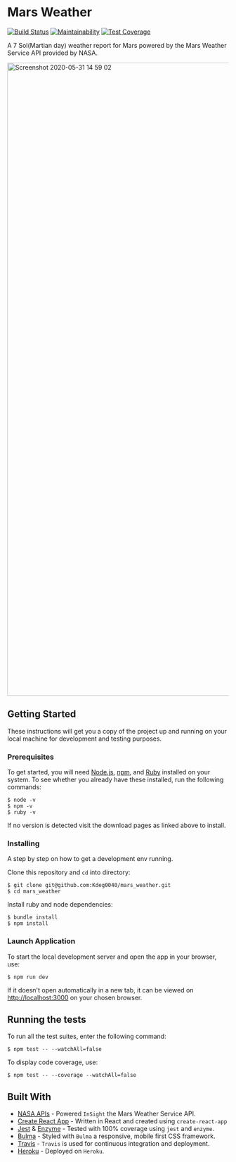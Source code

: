 # Mars Weather

[![Build Status](https://travis-ci.org/Kdeg0040/mars_weather.svg?branch=master)](https://travis-ci.org/Kdeg0040/mars_weather)
[![Maintainability](https://api.codeclimate.com/v1/badges/5974298ebf6068521947/maintainability)](https://codeclimate.com/github/Kdeg0040/mars_weather/maintainability)
[![Test Coverage](https://api.codeclimate.com/v1/badges/5974298ebf6068521947/test_coverage)](https://codeclimate.com/github/Kdeg0040/mars_weather/test_coverage)

A 7 Sol(Martian day) weather report for Mars powered by the Mars Weather Service API provided by NASA.

<img width="1440" alt="Screenshot 2020-05-31 14 59 02" src="https://user-images.githubusercontent.com/51591680/83354264-5dd1dd00-a34f-11ea-9e94-106806ff6712.png">

## Getting Started

These instructions will get you a copy of the project up and running on your local machine for development and testing purposes.

### Prerequisites

To get started, you will need [Node.js](https://nodejs.org/en/), [npm](https://www.npmjs.com/), and [Ruby](https://www.ruby-lang.org/en/) installed on your system. To see whether you already have these installed, run the following commands:

```
$ node -v
$ npm -v
$ ruby -v
```
If no version is detected visit the download pages as linked above to install.

### Installing

A step by step on how to get a development env running.

Clone this repository and `cd` into directory:

```
$ git clone git@github.com:Kdeg0040/mars_weather.git
$ cd mars_weather
```

Install ruby and node dependencies:

```
$ bundle install
$ npm install
```

### Launch Application

To start the local development server and open the app in your browser, use:

```
$ npm run dev
```

If it doesn't open automatically in a new tab, it can be viewed on [http://localhost:3000](http://localhost:3000/) on your chosen browser.

## Running the tests

To run all the test suites, enter the following command:

```
$ npm test -- --watchAll=false
```

To display code coverage, use:

```
$ npm test -- --coverage --watchAll=false
```

## Built With

* [NASA APIs](https://api.nasa.gov/) - Powered `InSight` the Mars Weather Service API.
* [Create React App](https://github.com/facebook/create-react-app) - Written in React and created using `create-react-app`
* [Jest](https://jestjs.io/) & [Enzyme](https://github.com/enzymejs/enzyme) - Tested with 100% coverage using `jest` and `enzyme`.
* [Bulma](https://bulma.io/) - Styled with `Bulma` a responsive, mobile first CSS framework.
* [Travis](https://travis-ci.org/) - `Travis` is used for continuous integration and deployment.
* [Heroku](https://www.heroku.com/) - Deployed on `Heroku`.
